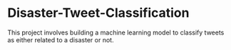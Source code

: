 # Disaster-Tweet-Classification
This project involves building a machine learning model to classify tweets as either related to a disaster or not.
